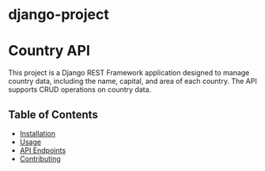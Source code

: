 # django-project
# Country API

This project is a Django REST Framework application designed to manage country data, including the name, capital, and area of each country. The API supports CRUD operations on country data.

## Table of Contents

- [Installation](#installation)
- [Usage](#usage)
- [API Endpoints](#api-endpoints)
- [Contributing](#contributing)
